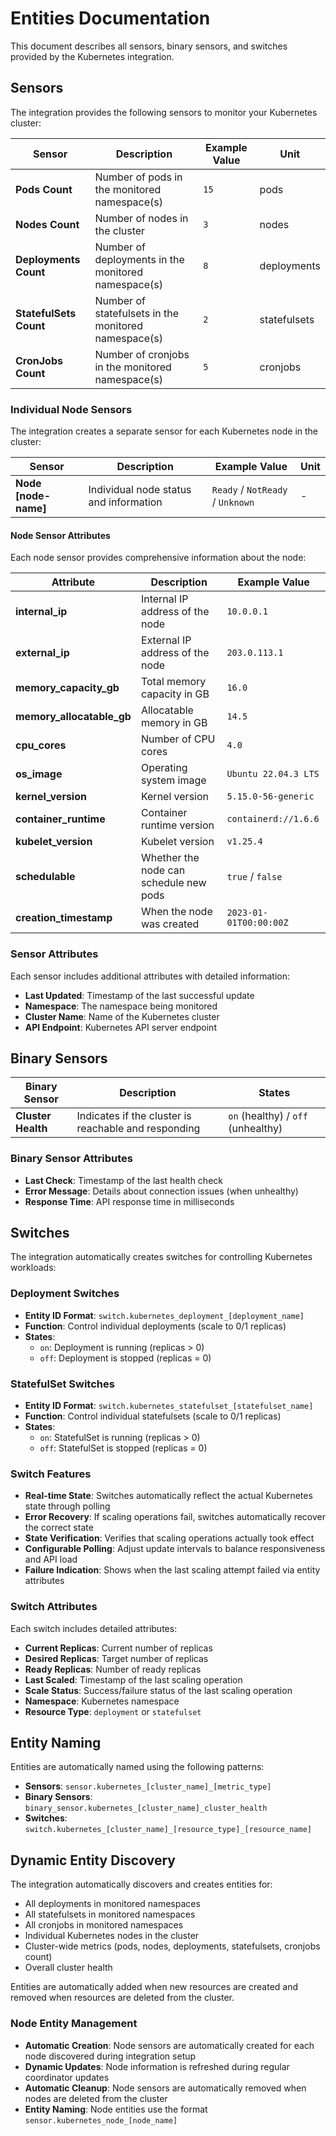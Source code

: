 # Entities Documentation

This document describes all sensors, binary sensors, and switches provided by the Kubernetes integration.

## Sensors

The integration provides the following sensors to monitor your Kubernetes cluster:

| Sensor | Description | Example Value | Unit |
|--------|-------------|---------------|------|
| **Pods Count** | Number of pods in the monitored namespace(s) | `15` | pods |
| **Nodes Count** | Number of nodes in the cluster | `3` | nodes |
| **Deployments Count** | Number of deployments in the monitored namespace(s) | `8` | deployments |
| **StatefulSets Count** | Number of statefulsets in the monitored namespace(s) | `2` | statefulsets |
| **CronJobs Count** | Number of cronjobs in the monitored namespace(s) | `5` | cronjobs |

### Individual Node Sensors

The integration creates a separate sensor for each Kubernetes node in the cluster:

| Sensor | Description | Example Value | Unit |
|--------|-------------|---------------|------|
| **Node [node-name]** | Individual node status and information | `Ready` / `NotReady` / `Unknown` | - |

#### Node Sensor Attributes

Each node sensor provides comprehensive information about the node:

| Attribute | Description | Example Value |
|-----------|-------------|---------------|
| **internal_ip** | Internal IP address of the node | `10.0.0.1` |
| **external_ip** | External IP address of the node | `203.0.113.1` |
| **memory_capacity_gb** | Total memory capacity in GB | `16.0` |
| **memory_allocatable_gb** | Allocatable memory in GB | `14.5` |
| **cpu_cores** | Number of CPU cores | `4.0` |
| **os_image** | Operating system image | `Ubuntu 22.04.3 LTS` |
| **kernel_version** | Kernel version | `5.15.0-56-generic` |
| **container_runtime** | Container runtime version | `containerd://1.6.6` |
| **kubelet_version** | Kubelet version | `v1.25.4` |
| **schedulable** | Whether the node can schedule new pods | `true` / `false` |
| **creation_timestamp** | When the node was created | `2023-01-01T00:00:00Z` |

### Sensor Attributes

Each sensor includes additional attributes with detailed information:

- **Last Updated**: Timestamp of the last successful update
- **Namespace**: The namespace being monitored
- **Cluster Name**: Name of the Kubernetes cluster
- **API Endpoint**: Kubernetes API server endpoint

## Binary Sensors

| Binary Sensor | Description | States |
|---------------|-------------|--------|
| **Cluster Health** | Indicates if the cluster is reachable and responding | `on` (healthy) / `off` (unhealthy) |

### Binary Sensor Attributes

- **Last Check**: Timestamp of the last health check
- **Error Message**: Details about connection issues (when unhealthy)
- **Response Time**: API response time in milliseconds

## Switches

The integration automatically creates switches for controlling Kubernetes workloads:

### Deployment Switches

- **Entity ID Format**: `switch.kubernetes_deployment_[deployment_name]`
- **Function**: Control individual deployments (scale to 0/1 replicas)
- **States**:
  - `on`: Deployment is running (replicas > 0)
  - `off`: Deployment is stopped (replicas = 0)

### StatefulSet Switches

- **Entity ID Format**: `switch.kubernetes_statefulset_[statefulset_name]`
- **Function**: Control individual statefulsets (scale to 0/1 replicas)
- **States**:
  - `on`: StatefulSet is running (replicas > 0)
  - `off`: StatefulSet is stopped (replicas = 0)

### Switch Features

- **Real-time State**: Switches automatically reflect the actual Kubernetes state through polling
- **Error Recovery**: If scaling operations fail, switches automatically recover the correct state
- **State Verification**: Verifies that scaling operations actually took effect
- **Configurable Polling**: Adjust update intervals to balance responsiveness and API load
- **Failure Indication**: Shows when the last scaling attempt failed via entity attributes

### Switch Attributes

Each switch includes detailed attributes:

- **Current Replicas**: Current number of replicas
- **Desired Replicas**: Target number of replicas
- **Ready Replicas**: Number of ready replicas
- **Last Scaled**: Timestamp of the last scaling operation
- **Scale Status**: Success/failure status of the last scaling operation
- **Namespace**: Kubernetes namespace
- **Resource Type**: `deployment` or `statefulset`

## Entity Naming

Entities are automatically named using the following patterns:

- **Sensors**: `sensor.kubernetes_[cluster_name]_[metric_type]`
- **Binary Sensors**: `binary_sensor.kubernetes_[cluster_name]_cluster_health`
- **Switches**: `switch.kubernetes_[cluster_name]_[resource_type]_[resource_name]`

## Dynamic Entity Discovery

The integration automatically discovers and creates entities for:

- All deployments in monitored namespaces
- All statefulsets in monitored namespaces
- All cronjobs in monitored namespaces
- Individual Kubernetes nodes in the cluster
- Cluster-wide metrics (pods, nodes, deployments, statefulsets, cronjobs count)
- Overall cluster health

Entities are automatically added when new resources are created and removed when resources are deleted from the cluster.

### Node Entity Management

- **Automatic Creation**: Node sensors are automatically created for each node discovered during integration setup
- **Dynamic Updates**: Node information is refreshed during regular coordinator updates
- **Automatic Cleanup**: Node sensors are automatically removed when nodes are deleted from the cluster
- **Entity Naming**: Node entities use the format `sensor.kubernetes_node_[node_name]`
